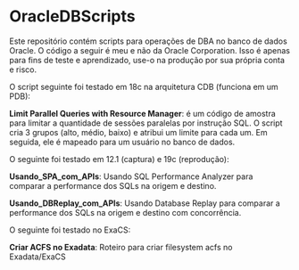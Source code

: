 # OracleDBScripts

Este repositório contém scripts para operações de DBA no banco de dados Oracle. O código a seguir é meu e não da Oracle Corporation. Isso é apenas para fins de teste e aprendizado, use-o na produção por sua própria conta e risco.

O script seguinte foi testado em 18c na arquitetura CDB (funciona em um PDB):

<B>Limit Parallel Queries with Resource Manager</B>: é um código de amostra para limitar a quantidade de sessões paralelas por instrução SQL. O script cria 3 grupos (alto, médio, baixo) e atribui um limite para cada um. Em seguida, ele é mapeado para um usuário no banco de dados.

O seguinte foi testado em 12.1 (captura) e 19c (reprodução):

<B>Usando_SPA_com_APIs</B>: Usando SQL Performance Analyzer para comparar a performance dos SQLs na origem e destino.

<B>Usando_DBReplay_com_APIs</B>: Usando Database Replay para comparar a performance dos SQLs na origem e destino com concorrência.

O seguinte foi testado no ExaCS:

<B>Criar ACFS no Exadata</B>: Roteiro para criar filesystem acfs no Exadata/ExaCS
